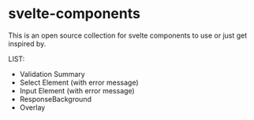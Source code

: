 # svelte-components
This is an open source collection for svelte components to use or just get inspired by.

LIST:
- Validation Summary
- Select Element (with error message)
- Input Element (with error message)
- ResponseBackground
- Overlay